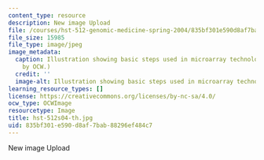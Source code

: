```yaml
---
content_type: resource
description: New image Upload
file: /courses/hst-512-genomic-medicine-spring-2004/835bf301e590d8af7bab88296ef484c7_hst-512s04-th.jpg
file_size: 15985
file_type: image/jpeg
image_metadata:
  caption: Illustration showing basic steps used in microarray technology. (Figure
    by OCW.)
  credit: ''
  image-alt: Illustration showing basic steps used in microarray technology.
learning_resource_types: []
license: https://creativecommons.org/licenses/by-nc-sa/4.0/
ocw_type: OCWImage
resourcetype: Image
title: hst-512s04-th.jpg
uid: 835bf301-e590-d8af-7bab-88296ef484c7
---
```

New image Upload